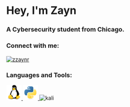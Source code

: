 <h1 align="left">Hey, I'm Zayn</h1>
<h3 align="left">A Cybersecurity student from Chicago.</h3>

<h3 align="left">Connect with me:</h3>
<p align="left">
  <a href="https://linkedin.com/in/zzaynr" target="blank">
    <img align="center" src="https://raw.githubusercontent.com/rahuldkjain/github-profile-readme-generator/master/src/images/icons/Social/linked-in-alt.svg" alt="zzaynr" height="30" width="40" />
  </a>
</p>

<h3 align="left">Languages and Tools:</h3>
<p align="left">
  <a href="https://www.linux.org/" target="_blank" rel="noreferrer">
    <img src="https://raw.githubusercontent.com/devicons/devicon/master/icons/linux/linux-original.svg" alt="linux" width="40" height="40"/>
  </a>
  <a href="https://www.python.org" target="_blank" rel="noreferrer">
    <img src="https://raw.githubusercontent.com/devicons/devicon/master/icons/python/python-original.svg" alt="python" width="40" height="40"/>
  </a>
  <img src="https://github.com/user-attachments/assets/8ebff778-0f6c-4a92-8ce0-dbcf46627ffd" alt="kali" width="40" height="40"/>
</p>
